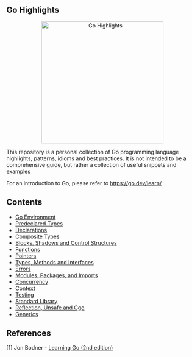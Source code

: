## Go Highlights

<p align="center">
    <img src="img/logo.png" alt="Go Highlights" width="320" />
</p>

This repository is a personal collection of Go programming language highlights, patterns, idioms and best practices. It is not intended to be a comprehensive guide, but rather a collection of useful snippets and examples


For an introduction to Go, please refer to https://go.dev/learn/

## Contents
- [Go Environment](./notes/environment.md)
- [Predeclared Types](./notes/predeclared_types.md)
- [Declarations](./notes/declarations.md)
- [Composite Types](./notes/composite_types.md)
- [Blocks, Shadows and Control Structures](./notes/blocks_shadows_and_control_structures.md)
- [Functions](./notes/functions.md)
- [Pointers](./notes/pointers.md)
- [Types, Methods and Interfaces](./notes/types_methods_and_interfaces.md)
- [Errors](./notes/errors.md)
- [Modules, Packages, and Imports](./notes/modules_and_packages.md)
- [Concurrency](./notes/concurrency.md)
- [Context](./notes/context.md)
- [Testing](./notes/testing.md)
- [Standard Library](./notes/standard_library.md)
- [Reflection, Unsafe and Cgo](./notes/reflection_unsafe_and_cgo.md)
- [Generics](./notes/generics.md)

## References
[1] Jon Bodner - [Learning Go (2nd edition)](https://www.oreilly.com/library/view/learning-go-2nd/9781098139285/) 